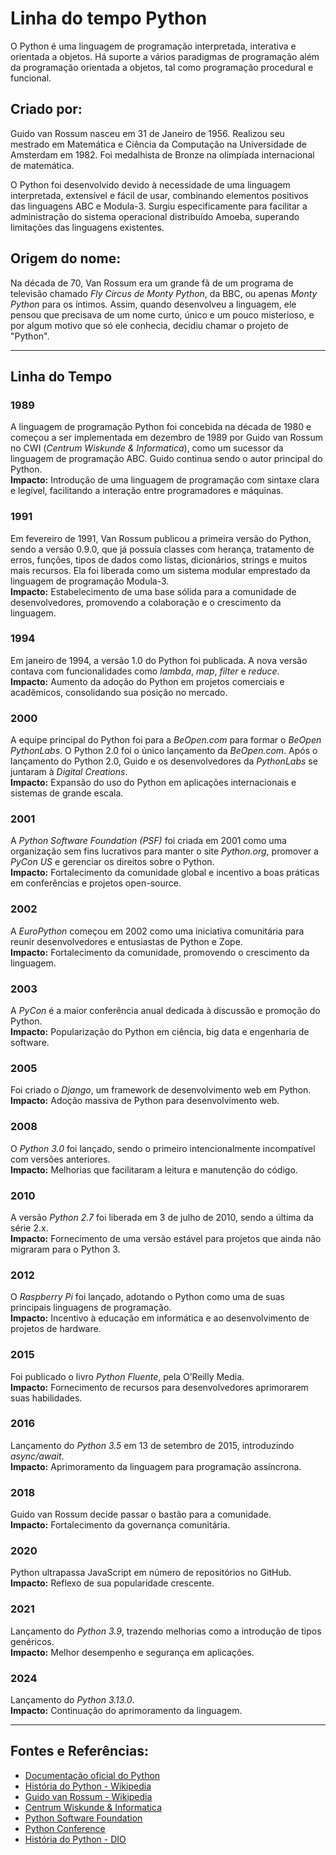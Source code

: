 # Linha do tempo Python

O Python é uma linguagem de programação interpretada, interativa e orientada a objetos. Há suporte a vários paradigmas de programação além da programação orientada a objetos, tal como programação procedural e funcional.

## Criado por:
Guido van Rossum nasceu em 31 de Janeiro de 1956. Realizou seu mestrado em Matemática e Ciência da Computação na Universidade de Amsterdam em 1982. Foi medalhista de Bronze na olimpíada internacional de matemática.

O Python foi desenvolvido devido à necessidade de uma linguagem interpretada, extensível e fácil de usar, combinando elementos positivos das linguagens ABC e Modula-3. Surgiu especificamente para facilitar a administração do sistema operacional distribuído Amoeba, superando limitações das linguagens existentes.

## Origem do nome:
Na década de 70, Van Rossum era um grande fã de um programa de televisão chamado *Fly Circus de Monty Python*, da BBC, ou apenas *Monty Python* para os íntimos. Assim, quando desenvolveu a linguagem, ele pensou que precisava de um nome curto, único e um pouco misterioso, e por algum motivo que só ele conhecia, decidiu chamar o projeto de "Python".

---

## Linha do Tempo

### 1989
A linguagem de programação Python foi concebida na década de 1980 e começou a ser implementada em dezembro de 1989 por Guido van Rossum no CWI (*Centrum Wiskunde & Informatica*), como um sucessor da linguagem de programação ABC. Guido continua sendo o autor principal do Python.  
**Impacto:** Introdução de uma linguagem de programação com sintaxe clara e legível, facilitando a interação entre programadores e máquinas.

### 1991
Em fevereiro de 1991, Van Rossum publicou a primeira versão do Python, sendo a versão 0.9.0, que já possuía classes com herança, tratamento de erros, funções, tipos de dados como listas, dicionários, strings e muitos mais recursos. Ela foi liberada como um sistema modular emprestado da linguagem de programação Modula-3.  
**Impacto:** Estabelecimento de uma base sólida para a comunidade de desenvolvedores, promovendo a colaboração e o crescimento da linguagem.

### 1994
Em janeiro de 1994, a versão 1.0 do Python foi publicada. A nova versão contava com funcionalidades como *lambda*, *map*, *filter* e *reduce*.  
**Impacto:** Aumento da adoção do Python em projetos comerciais e acadêmicos, consolidando sua posição no mercado.

### 2000
A equipe principal do Python foi para a *BeOpen.com* para formar o *BeOpen PythonLabs*. O Python 2.0 foi o único lançamento da *BeOpen.com*. Após o lançamento do Python 2.0, Guido e os desenvolvedores da *PythonLabs* se juntaram à *Digital Creations*.  
**Impacto:** Expansão do uso do Python em aplicações internacionais e sistemas de grande escala.

### 2001
A *Python Software Foundation (PSF)* foi criada em 2001 como uma organização sem fins lucrativos para manter o site *Python.org*, promover a *PyCon US* e gerenciar os direitos sobre o Python.  
**Impacto:** Fortalecimento da comunidade global e incentivo a boas práticas em conferências e projetos open-source.

### 2002
A *EuroPython* começou em 2002 como uma iniciativa comunitária para reunir desenvolvedores e entusiastas de Python e Zope.  
**Impacto:** Fortalecimento da comunidade, promovendo o crescimento da linguagem.

### 2003
A *PyCon* é a maior conferência anual dedicada à discussão e promoção do Python.  
**Impacto:** Popularização do Python em ciência, big data e engenharia de software.

### 2005
Foi criado o *Django*, um framework de desenvolvimento web em Python.  
**Impacto:** Adoção massiva de Python para desenvolvimento web.

### 2008
O *Python 3.0* foi lançado, sendo o primeiro intencionalmente incompatível com versões anteriores.  
**Impacto:** Melhorias que facilitaram a leitura e manutenção do código.

### 2010
A versão *Python 2.7* foi liberada em 3 de julho de 2010, sendo a última da série 2.x.  
**Impacto:** Fornecimento de uma versão estável para projetos que ainda não migraram para o Python 3.

### 2012
O *Raspberry Pi* foi lançado, adotando o Python como uma de suas principais linguagens de programação.  
**Impacto:** Incentivo à educação em informática e ao desenvolvimento de projetos de hardware.

### 2015
Foi publicado o livro *Python Fluente*, pela O’Reilly Media.  
**Impacto:** Fornecimento de recursos para desenvolvedores aprimorarem suas habilidades.

### 2016
Lançamento do *Python 3.5* em 13 de setembro de 2015, introduzindo *async/await*.  
**Impacto:** Aprimoramento da linguagem para programação assíncrona.

### 2018
Guido van Rossum decide passar o bastão para a comunidade.  
**Impacto:** Fortalecimento da governança comunitária.

### 2020
Python ultrapassa JavaScript em número de repositórios no GitHub.  
**Impacto:** Reflexo de sua popularidade crescente.

### 2021
Lançamento do *Python 3.9*, trazendo melhorias como a introdução de tipos genéricos.  
**Impacto:** Melhor desempenho e segurança em aplicações.

### 2024
Lançamento do *Python 3.13.0*.  
**Impacto:** Continuação do aprimoramento da linguagem.

---

## Fontes e Referências:
- [Documentação oficial do Python](https://docs.python.org/pt-br/3/license.html)
- [História do Python - Wikipedia](https://en.wikipedia.org/wiki/History_of_Python)
- [Guido van Rossum - Wikipedia](https://en.wikipedia.org/wiki/Guido_van_Rossum)
- [Centrum Wiskunde & Informatica](https://pt.wikipedia.org/wiki/Centrum_Wiskunde_%26_Informatica)
- [Python Software Foundation](https://pt.wikipedia.org/wiki/Python_Software_Foundation)
- [Python Conference](https://en.m.wikipedia.org/wiki/Python_Conference)
- [História do Python - DIO](https://www.dio.me/articles/a-historia-do-python-da-criacao-a-popularidade-global)

